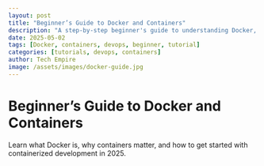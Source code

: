 ```yaml
---
layout: post
title: "Beginner’s Guide to Docker and Containers"
description: "A step-by-step beginner's guide to understanding Docker, containers, and how to use them for modern development workflows."
date: 2025-05-02
tags: [Docker, containers, devops, beginner, tutorial]
categories: [tutorials, devops, containers]
author: Tech Empire
image: /assets/images/docker-guide.jpg
---
```


# Beginner’s Guide to Docker and Containers

Learn what Docker is, why containers matter, and how to get started with containerized development in 2025.